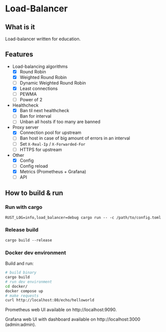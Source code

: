 # Load-Balancer

## What is it

Load-balancer written for education.

## Features

- Load-balancing algorithms
    - [x] Round Robin
    - [x] Weighted Round Robin
    - [ ] Dynamic Weighted Round Robin
    - [x] Least connections
    - [ ] PEWMA
    - [ ] Power of 2
- Healthcheck
    - [x] Ban til next healthcheck
    - [ ] Ban for interval
    - [ ] Unban all hosts if too many are banned
- Proxy server
    - [x] Connection pool for upstream
    - [ ] Ban host in case of big amount of errors in an interval
    - [ ] Set `X-Real-Ip` / `X-Forwarded-For`
    - [ ] HTTPS for upstream
- Other
    - [x] Config
    - [ ] Config reload
    - [x] Metrics (Prometheus + Grafana)
    - [ ] API

## How to build & run

### Run with cargo

`RUST_LOG=info,load_balancer=debug cargo run -- -c /path/to/config.toml`

### Release build

`cargo build --release`

### Docker dev environment

Build and run:
```bash
# build binary
cargo build
# run dev environment
cd docker/
docker compose up
# make requests
curl http://localhost:80/echo/helloworld
```

Prometheus web UI available on http://localhost:9090.

Grafana web UI with dashboard available on http://localhost:3000 (admin:admin).
